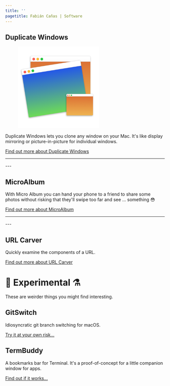 ```yaml
---
title: ''
pagetitle: Fabián Cañas | Software
---
```


## Duplicate Windows
<figure><img src='/img/DW512x512@2x.png' width=256></figure>

Duplicate Windows lets you clone any window on your Mac. It's like display mirroring or picture-in-picture for individual windows.

[Find out more about Duplicate Windows](duplicate-windows.html)

<hr style='clear: both;' />
---

## MicroAlbum

With Micro Album you can hand your phone to a friend to share some photos without risking that they'll swipe too far and see … something 😳

[Find out more about MicroAlbum](/MicroAlbum/)

<hr style='clear: both;' />
---

## URL Carver

Quickly examine the components of a URL.

[Find out more about URL Carver](url-carver/)

# 🧪 Experimental ⚗️

These are weirder things you might find interesting.

## GitSwitch

Idiosyncratic git branch switching for macOS.

[Try it at your own risk...](/gitswitch)

## TermBuddy

A bookmarks bar for Terminal. It's a proof-of-concept for a little companion window for apps.

[Find out if it works...](/TermBuddy/)
